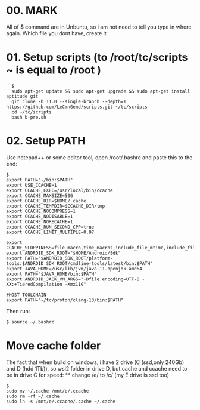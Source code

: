 # 00. MARK

All of $ command are in Unbuntu, so i am not need to tell you type in where again.
Which file you dont have, create it

# 01. Setup scripts (to /root/tc/scripts ~ is equal to /root )
     
      $ 
      sudo apt-get update && sudo apt-get upgrade && sudo apt-get install aptitude git
      git clone -b 11.0 --single-branch --depth=1 https://github.com/LeCmnGend/scripts.git ~/tc/scripts
      cd ~/tc/scripts
      bash b-pre.sh
 
# 02. Setup PATH

Use notepad++ or some editor tool, open /root/.bashrc and paste this to the end:

	$ 
	export PATH="~/bin:$PATH"
	export USE_CCACHE=1
	export CCACHE_EXEC=/usr/local/bin/ccache
	export CCACHE_MAXSIZE=50G
	export CCACHE_DIR=$HOME/.cache
	export CCACHE_TEMPDIR=$CCACHE_DIR/tmp
	export CCACHE_NOCOMPRESS=1
	export CCACHE_NODISABLE=1
	export CCACHE_NORECACHE=1
	export CCACHE_RUN_SECOND_CPP=true
	export CCACHE_LIMIT_MULTIPLE=0.97

	export CCACHE_SLOPPINESS=file_macro,time_macros,include_file_mtime,include_file_ctime,file_stat_matches
	export ANDROID_SDK_ROOT="$HOME/Android/Sdk"
	export PATH="$ANDROID_SDK_ROOT/platform-tools:$ANDROID_SDK_ROOT/cmdline-tools/latest/bin:$PATH"
	export JAVA_HOME=/usr/lib/jvm/java-11-openjdk-amd64
	export PATH="$JAVA_HOME/bin:$PATH"
	export ANDROID_JACK_VM_ARGS="-Dfile.encoding=UTF-8 -XX:+TieredCompilation -Xmx11G"

	#HOST TOOLCHAIN 
	export PATH="~/tc/proton/clang-13/bin:$PATH"
	
Then run:

	$ source ~/.bashrc
      
# Move cache folder

The fact that when build on windows, i have 2 drive (C (ssd,only 240Gb) and D (hdd 1Tb)), 
so wsl2 folder in drive D, but cache and ccache need to be in drive C for speed:
** change /e/ to /c/ (my E drive is ssd too)
     
	$ 
	sudo mv ~/.cache /mnt/e/.ccache
	sudo rm -rf ~/.cache
	sudo ln -s /mnt/e/.ccache/.cache ~/.cache  


      
  
